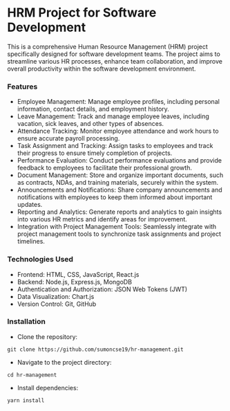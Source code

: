 # HRM Project for Software Development

This is a comprehensive Human Resource Management (HRM) project specifically designed for software development teams. The project aims to streamline various HR processes, enhance team collaboration, and improve overall productivity within the software development environment.

### Features

- Employee Management: Manage employee profiles, including personal information, contact details, and employment history.
- Leave Management: Track and manage employee leaves, including vacation, sick leaves, and other types of absences.
- Attendance Tracking: Monitor employee attendance and work hours to ensure accurate payroll processing.
- Task Assignment and Tracking: Assign tasks to employees and track their progress to ensure timely completion of projects.
- Performance Evaluation: Conduct performance evaluations and provide feedback to employees to facilitate their professional growth.
- Document Management: Store and organize important documents, such as contracts, NDAs, and training materials, securely within the system.
- Announcements and Notifications: Share company announcements and notifications with employees to keep them informed about important updates.
- Reporting and Analytics: Generate reports and analytics to gain insights into various HR metrics and identify areas for improvement.
- Integration with Project Management Tools: Seamlessly integrate with project management tools to synchronize task assignments and project timelines.

### Technologies Used

- Frontend: HTML, CSS, JavaScript, React.js
- Backend: Node.js, Express.js, MongoDB
- Authentication and Authorization: JSON Web Tokens (JWT)
- Data Visualization: Chart.js
- Version Control: Git, GitHub

### Installation

- Clone the repository:

```
git clone https://github.com/sumoncse19/hr-management.git
```

- Navigate to the project directory:

```
cd hr-management
```

- Install dependencies:

```
yarn install
```
